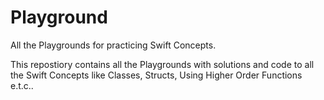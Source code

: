 # Playground
All the Playgrounds for practicing Swift Concepts.

This repostiory contains all the Playgrounds with solutions and code to all the Swift Concepts like Classes, Structs, Using Higher Order Functions e.t.c..
